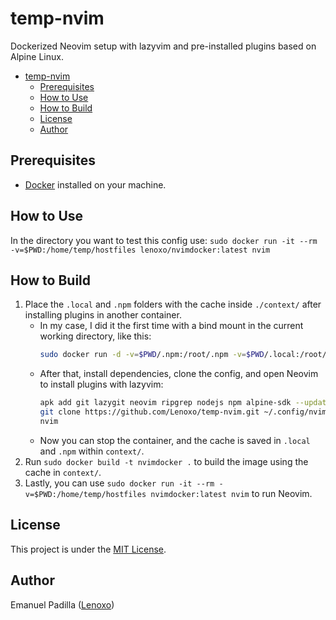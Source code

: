# temp-nvim

Dockerized Neovim setup with lazyvim and pre-installed plugins based on Alpine Linux.

<!--toc:start-->
- [temp-nvim](#temp-nvim)
  - [Prerequisites](#prerequisites)
  - [How to Use](#how-to-use)
  - [How to Build](#how-to-build)
  - [License](#license)
  - [Author](#author)
<!--toc:end-->

## Prerequisites
- [Docker](https://docs.docker.com/get-docker/) installed on your machine.

## How to Use

In the directory you want to test this config use: `sudo docker run -it --rm -v=$PWD:/home/temp/hostfiles lenoxo/nvimdocker:latest nvim`

## How to Build

1. Place the `.local` and `.npm` folders with the cache inside `./context/` after installing plugins in another container.
   - In my case, I did it the first time with a bind mount in the current working directory, like this:
     ```bash
     sudo docker run -d -v=$PWD/.npm:/root/.npm -v=$PWD/.local:/root/.local --name alpvim alpine:latest tail -f /dev/null
     ```
   - After that, install dependencies, clone the config, and open Neovim to install plugins with lazyvim:
     ```bash
     apk add git lazygit neovim ripgrep nodejs npm alpine-sdk --update
     git clone https://github.com/Lenoxo/temp-nvim.git ~/.config/nvim
     nvim
     ```
   - Now you can stop the container, and the cache is saved in `.local` and `.npm` within `context/`.
2. Run `sudo docker build -t nvimdocker .` to build the image using the cache in `context/`.
3. Lastly, you can use `sudo docker run -it --rm -v=$PWD:/home/temp/hostfiles nvimdocker:latest nvim` to run Neovim.

## License
This project is under the [MIT License](LICENSE).

## Author
Emanuel Padilla ([Lenoxo](https://github.com/Lenoxo))
